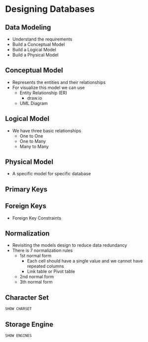 # Designing Databases

## Data Modeling

- Understand the requirements
- Build a Conceptual Model
- Build a Logical Model
- Build a Physical Model

## Conceptual Model

- Represents the entities and their relationships
- For visualize this model we can use
    - Entity Relationship (ER)
        - draw.io
    - UML Diagram

## Logical Model

- We have three basic relationships
    - One to One
    - One to Many
    - Many to Many

## Physical Model

- A specific model for specific database

## Primary Keys

## Foreign Keys

- Foreign Key Constraints

## Normalization

- Revisiting the models design to reduce data redundancy
- There is 7 normalization rules
    - 1st normal form
        - Each cell should have a single value and we cannot have repeated columns
        - Link table or Pivot table
    - 2nd normal form
    - 3th normal form

## Character Set

```sql
SHOW CHARSET
```

## Storage Engine

```sql
SHOW ENGINES
```
